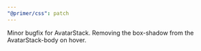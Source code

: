 ```yaml
---
"@primer/css": patch
---
```


Minor bugfix for AvatarStack. Removing the box-shadow from the AvatarStack-body on hover.
